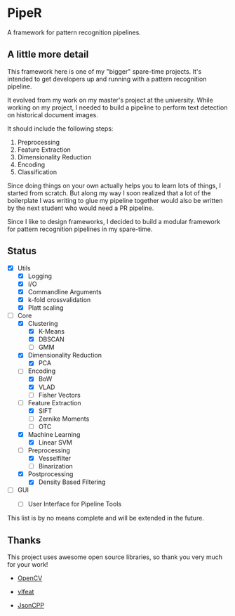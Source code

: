 # PipeR
A framework for pattern recognition pipelines.

## A little more detail
This framework here is one of my "bigger" spare-time projects.
It's intended to get developers up and running with a pattern recognition pipeline.

It evolved from my work on my master's project at the university. While working on my project, I needed to build a pipeline to perform text detection on historical document images.

It should include the following steps:

1. Preprocessing
2. Feature Extraction
3. Dimensionality Reduction
4. Encoding
5. Classification

Since doing things on your own actually helps you to learn lots of things, I started from scratch. But along my way I soon realized that a lot of the boilerplate I was writing to glue my pipeline together would also be written by the next student who would need a PR pipeline.

Since I like to design frameworks, I decided to build a modular framework for pattern recognition pipelines in my spare-time.

## Status
- [x] Utils
  - [x] Logging
  - [x] I/O
  - [x] Commandline Arguments
  - [x] k-fold crossvalidation
  - [x] Platt scaling

- [ ] Core
  - [x] Clustering
    - [x] K-Means
    - [x] DBSCAN
    - [ ] GMM
  - [x] Dimensionality Reduction
    - [x] PCA
  - [ ] Encoding
    - [x] BoW
    - [x] VLAD
    - [ ] Fisher Vectors
  - [ ] Feature Extraction
    - [x] SIFT
    - [ ] Zernike Moments
    - [ ] OTC
  - [x] Machine Learning
    - [x] Linear SVM
  - [ ] Preprocessing
    - [x] Vesselfilter
    - [ ] Binarization
  - [x] Postprocessing
    - [x] Density Based Filtering

- [ ] GUI
    - [ ] User Interface for Pipeline Tools


This list is by no means complete and will be extended in the future.

## Thanks

This project uses awesome open source libraries, so thank you very much for your work!

- [OpenCV](https://github.com/Itseez/opencv)

- [vlfeat](https://github.com/vlfeat/vlfeat)

- [JsonCPP](https://github.com/open-source-parsers/jsoncpp)
